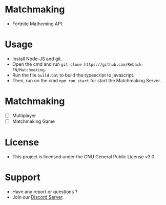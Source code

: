 # Matchmaking
- Fortnite Mathcming API.

# Usage
- Install Node-JS and git.
- Open the cmd and run `git clone https://github.com/Reback-FN/Matchmaking`.
- Run the file `build.bat` to build the typescript to javascript.
- Then, run on the cmd `npm run start` for start the Matchmaking Server.

# Matchmaking
- [ ] Multiplayer
- [ ] Matchmaking Game

# License
- This project is licensed under the GNU General Public License v3.0.

# Support
- Have any report or questions ?
- Join our [Discord Server](https://discord.gg/ZTMgcv7k).